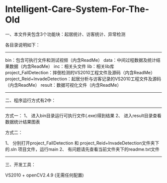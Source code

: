 # Intelligent-Care-System-For-The-Old
一、本文件夹包含3个功能块：起居统计、访客统计、异常检测

各目录说明如下：
**************************************************************************************************
bin：包含可执行文件和测试视频（内含ReadMe）
data：中间过程数据及统计结果数据（内含ReadMe）
inc：相关头文件
lib：相关lib库
project_FallDetection：摔倒检测的VS2010工程文件及源码（内含ReadMe）
project_Reid+InvadeDetection：起居分析与访客记录的VS2010工程文件及源码（内含ReadMe）
result：数据可视化文件（内含ReadMe）
**************************************************************************************************


二、程序运行方式有2中：
***************************************************************************************************
方式一：
1、	进入bin目录运行可执行文件(.exe)得到结果
2、	进入result目录查看数据统计结果图表

方式二：

1、	分别打开project_FallDetection 和 project_Reid+InvadeDetection文件夹下的.sln 项目文件，运行main
2、           有问题请先查看当前文件夹下的readme.txt文件

***************************************************************************************************

三、开发工具：

VS2010 + openCV2.4.9  (无需任何配置)
